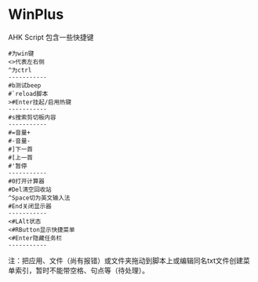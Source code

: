 # WinPlus
AHK Script
包含一些快捷键
```
#为win键
<>代表左右侧
^为ctrl
-----------
#b测试beep
#`reload脚本
>#Enter挂起/启用热键
-----------
#s搜索剪切板内容
-----------
#=音量+
#-音量-
#]下一首
#[上一首
#'暂停
-----------
#0打开计算器
#Del清空回收站
^Space切为英文输入法
#End关闭显示器
-----------
<#LAlt状态
<#RButton显示快捷菜单
<#Enter隐藏任务栏
-----------
```
注：把应用、文件（尚有报错）或文件夹拖动到脚本上或编辑同名txt文件创建菜单索引，暂时不能带空格、句点等（待处理）。

